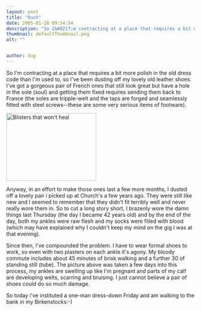 ```yaml
---
layout: post
title: "Ouch"
date: 2005-01-28 09:54:54
description: "So I&#8217;m contracting at a place that requires a bit more polish in the old dress code than I&#8217;m used to, so I&#8217;ve been dusting off my lovely old leather shoes. I&#8217;ve got a gorgeous pair of French ones that&#8230;"
thumbnail: defaultThumbnail.png
alt: ""


author: dug
---
```


<p>So I'm contracting at a place that requires a bit more polish in the old dress code than I'm used to, so I've been dusting off my lovely old leather shoes. I've got a gorgeous pair of French ones that still look great but have a hole in the sole (soul) and getting them fixed requires sending them back to France (the soles are tripple-welt and the taps are forged and seamlessly fitted with steel screws--these are some very serious items of footware).</p>

<p><a href="http://www.flickr.com/photos/bozo/3884079/" title="View a bigger version of this image on Flickr"><img src="http://photos3.flickr.com/3884079_1364bd8a14_m.jpg" width="240" height="180" alt="Blisters that won't heal" /></a></p>

<p>Anyway, in an effort to make those ones last a few more months, I dusted off a lovely pair i picked up at Church's a few years ago. They were still like new and I seemed to remember that they didn't fit terribly well and never really wore them in. So to cut a long story short, I brazenly wore the damn things last Thursday (the day I became 42 years old) and by the end of the day, both my ankles were raw flesh and my socks were filled with blood (which may have explained why I couldn't keep my mind on the gig I was at that evening).</p>

<p>Since then, I've compounded the problem. I have to wear formal shoes to work, so even with two plasters on each ankle it's agony. My bloody commute includes about 45 minutes of brisk walking and a further 30 of standing still (tube). The picture above was taken a few days into this process, my ankles are swelling up like I'm pregnant and parts of my calf are developing welts, scarring and bruising. I just cannot believe a pair of shoes could do so much damage.</p>

<p>So today i've instituted a one-man dress-down Friday and am walking to the bank in my Birkenstocks:-)</p>
